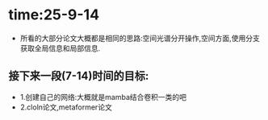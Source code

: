 # time:25-9-14
- 所看的大部分论文大概都是相同的思路:空间光谱分开操作,空间方面,使用分支获取全局信息和局部信息.
## 接下来一段(7-14)时间的目标:
- 1.创建自己的网络:大概就是mamba结合卷积一类的吧
- 2.cloln论文,metaformer论文
